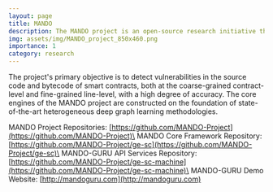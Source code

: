 ```yaml
---
layout: page
title: MANDO
description: The MANDO project is an open-source research initiative that endeavors to acquire an understanding of the structures of diverse smart contract graphs. 
img: assets/img/MANDO_project_850x460.png
importance: 1
category: research
---
```


The project's primary objective is to detect vulnerabilities in the source code and bytecode of smart contracts, both at the coarse-grained contract-level and fine-grained line-level, with a high degree of accuracy. The core engines of the MANDO project are constructed on the foundation of state-of-the-art heterogeneous deep graph learning methodologies.

MANDO Project Repositories: [https://github.com/MANDO-Project](https://github.com/MANDO-Project)\
MANDO Core Framework Repository: [https://github.com/MANDO-Project/ge-sc](https://github.com/MANDO-Project/ge-sc)\
MANDO-GURU API Services Repository: [https://github.com/MANDO-Project/ge-sc-machine](https://github.com/MANDO-Project/ge-sc-machine)\
MANDO-GURU Demo Website: [http://mandoguru.com](http://mandoguru.com)
